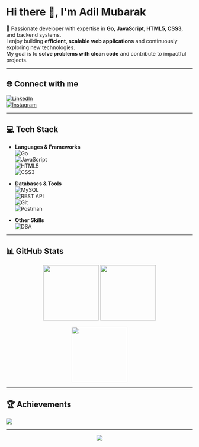 # Hi there 👋, I'm Adil Mubarak  

🚀 Passionate developer with expertise in **Go, JavaScript, HTML5, CSS3**, and backend systems.  
I enjoy building **efficient, scalable web applications** and continuously exploring new technologies.  
My goal is to **solve problems with clean code** and contribute to impactful projects.  

---

## 🌐 Connect with me  
[![LinkedIn](https://img.shields.io/badge/LinkedIn-%230077B5.svg?style=flat&logo=linkedin&logoColor=white)](https://linkedin.com/in/adil-mubarak)  
[![Instagram](https://img.shields.io/badge/Instagram-%23E4405F.svg?style=flat&logo=instagram&logoColor=white)](https://instagram.com/adl.mubrk)  

---

## 💻 Tech Stack  

- **Languages & Frameworks**  
  ![Go](https://img.shields.io/badge/Go-%2300ADD8.svg?style=for-the-badge&logo=go&logoColor=white)  
  ![JavaScript](https://img.shields.io/badge/JavaScript-%23323330.svg?style=for-the-badge&logo=javascript&logoColor=%23F7DF1E)  
  ![HTML5](https://img.shields.io/badge/HTML5-%23E34F26.svg?style=for-the-badge&logo=html5&logoColor=white)  
  ![CSS3](https://img.shields.io/badge/CSS3-%231572B6.svg?style=for-the-badge&logo=css3&logoColor=white)  

- **Databases & Tools**  
  ![MySQL](https://img.shields.io/badge/MySQL-%2300f.svg?style=for-the-badge&logo=mysql&logoColor=white)  
  ![REST API](https://img.shields.io/badge/REST%20API-%23000000.svg?style=for-the-badge&logo=fastapi&logoColor=white)  
  ![Git](https://img.shields.io/badge/Git-%23F05033.svg?style=for-the-badge&logo=git&logoColor=white)  
  ![Postman](https://img.shields.io/badge/Postman-FF6C37?style=for-the-badge&logo=postman&logoColor=white)  

- **Other Skills**  
  ![DSA](https://img.shields.io/badge/Data%20Structures%20&%20Algorithms-%23000000.svg?style=for-the-badge&logo=java&logoColor=white)  

---

## 📊 GitHub Stats  

<p align="center">
  <img src="https://github-readme-stats.vercel.app/api?username=adil-mubarak&theme=dark&hide_border=false&show_icons=true" height="150px" />
  <img src="https://github-readme-streak-stats.herokuapp.com/?user=adil-mubarak&theme=dark&hide_border=false" height="150px" />
</p>

<p align="center">
  <img src="https://github-readme-stats.vercel.app/api/top-langs/?username=adil-mubarak&theme=dark&hide_border=false&layout=compact" height="150px" />
</p>

---

## 🏆 Achievements  
![](https://github-profile-trophy.vercel.app/?username=adil-mubarak&theme=radical&no-frame=false&no-bg=true&margin-w=4)

---

<p align="center">
  <img src="https://visitcount.itsvg.in/api?id=adil-mubarak&icon=0&color=0" />
</p>

